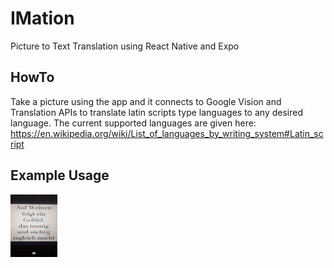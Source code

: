# IMation
Picture to Text Translation using React Native and Expo

## HowTo
Take a picture using the app and it connects to Google Vision and Translation APIs to translate latin scripts type languages to any desired language. The current supported languages are given here: https://en.wikipedia.org/wiki/List_of_languages_by_writing_system#Latin_script

## Example Usage
<img src="picture.PNG" style="float: left; width: 75px; height: 100px; margin-right: 1%; margin-bottom: 0.5em;">

